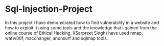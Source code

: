 # Sql-Injection-Project

In this project i have demonstrated how to find vulnerability in a website and how to exploit it 
using some tools and the knowledge that i gained from the online course of Ethical Hacking. I(Sarpreet Singh) 
have used nmap, wafw00f, macchanger, anonsurf and sqlmap tools.
